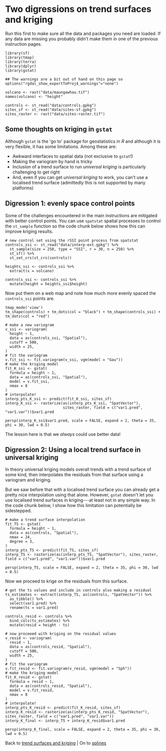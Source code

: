 
# Two digressions on trend surfaces and kriging

Run this first to make sure all the data and packages you need are loaded. If any data are missing you probably didn't make them in one of the previous instruction pages.

```{r message = FALSE}
library(sf)
library(tmap)
library(terra)
library(dplyr)
library(gstat)

## The warnings are a bit out of hand on this page so
options("rgdal_show_exportToProj4_warnings"="none")

volcano <- rast("data/maungawhau.tif")
names(volcano) <- "height"

controls <- st_read("data/controls.gpkg")
sites_sf <- st_read("data/sites-sf.gpkg")
sites_raster <- rast("data/sites-raster.tif")
```

## Some thoughts on kriging in `gstat`

Although `gstat` is the 'go to' package for geostatistics in *R* and although it is very flexible, it has some limitations. Among these are:

-   Awkward interfaces to spatial data (not exclusive to `gstat`!)
-   Making the variogram by hand is tricky
-   Inclusion of a trend surface to run *universal kriging* is particularly challenging to get right
-   And, even if you can get *universal kriging* to work, you can't use a localised trend surface (admittedly this is not supported by many platforms)

## Digression 1: evenly space control points

Some of the challenges encountered in the main instructions are mitigated with better control points. You can use `spatstat` spatial processes to control the `st_sample` function so the code chunk below shows how this can improve kriging results.

```{r}
# new control set using the rSSI point process from spatstat
controls_ssi <- st_read("data/interp-ext.gpkg") %>%
  st_sample(size = 250, type = "SSI", r = 30, n = 250) %>%
  st_sf() %>%
  st_set_crs(st_crs(controls))

heights_ssi <- controls_ssi %>%
  extract(x = volcano)

controls_ssi <- controls_ssi %>%
  mutate(height = heights_ssi$height)
```

Now put them on a web map and note how much more evenly spaced the `controls_ssi` points are.
```{r}
tmap_mode('view')
tm_shape(controls) + tm_dots(col = "black") + tm_shape(controls_ssi) + tm_dots(col = "red")
```

```{r}
# make a new variogram
v_ssi <- variogram(
  height ~ 1,
  data = as(controls_ssi, "Spatial"),
  cutoff = 500,
  width = 25,
)
# fit the variogram
v.fit_ssi <- fit.variogram(v_ssi, vgm(model = "Gau"))
# make the kriging model
fit_K_ssi <- gstat(
  formula = height ~ 1,
  data = as(controls_ssi, "Spatial"),
  model = v.fit_ssi,
  nmax = 8
)
# interpolate!
interp_pts_K_ssi <- predict(fit_K_ssi, sites_sf)
interp_K_ssi <- rasterize(as(interp_pts_K_ssi, "SpatVector"), 
                          sites_raster, field = c("var1.pred", "var1.var"))$var1.pred

persp(interp_K_ssi$var1.pred, scale = FALSE, expand = 2, theta = 35, phi = 30, lwd = 0.5)
```

The lesson here is that we *always* could use better data!

## Digression 2: Using a local trend surface in universal kriging

In theory universal kriging models overall trends with a trend surface of some kind, then interpolates the residuals from that surface using a variogram and kriging.

But we saw before that with a localised trend surface you can already get a pretty nice interpolation using that alone. However, `gstat` doesn't let you use localised trend surfaces in kriging---at least not in any simple way. In the code chunk below, I show how this limitation can potentially be sidestepped.

```{r}
# make a trend surface interpolation
fit_TS <- gstat(
  formula = height ~ 1,
  data = as(controls, "Spatial"),
  nmax = 24,
  degree = 3,
)
interp_pts_TS <- predict(fit_TS, sites_sf)
interp_TS <- rasterize(as(interp_pts_TS, "SpatVector"), sites_raster, field = c("var1.pred", "var1.var"))$var1.pred

persp(interp_TS, scale = FALSE, expand = 2, theta = 35, phi = 30, lwd = 0.5)
```

Now we proceed to krige on the residuals from this surface.

```{r}
# get the ts values and include in controls also making a residual
ts_estimates <- extract(interp_TS, as(controls, "SpatVector")) %>%
  as_tibble() %>%
  select(var1.pred) %>%
  rename(ts = var1.pred)

controls_resid <- controls %>%
  bind_cols(ts_estimates) %>%
  mutate(resid = height - ts)

# now proceeed with kriging on the residual values
v_resid <- variogram(
  resid ~ 1,
  data = as(controls_resid, "Spatial"),
  cutoff = 500,
  width = 25,
)
# fit the variogram
v.fit_resid <- fit.variogram(v_resid, vgm(model = "Sph"))
# make the kriging model
fit_K_resid <- gstat(
  formula = resid ~ 1,
  data = as(controls_resid, "Spatial"),
  model = v.fit_resid,
  nmax = 8
)
# interpolate!
interp_pts_K_resid <- predict(fit_K_resid, sites_sf)
interp_K_resid <- rasterize(as(interp_pts_K_resid, "SpatVector"), sites_raster, field = c("var1.pred", "var1.var"))
interp_K_final <- interp_TS + interp_K_resid$var1.pred

persp(interp_K_final, scale = FALSE, expand = 2, theta = 35, phi = 30, lwd = 0.5)
```
Back to [trend surfaces and kriging](05-trend-surfaces-and-kriging.md) | On to [splines](06-splines.md)

